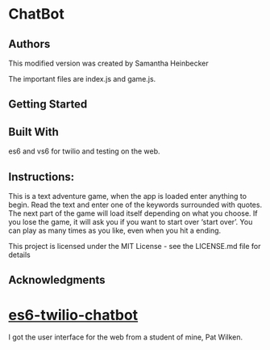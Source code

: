 # ChatBot

## Authors
This modified version was created by Samantha Heinbecker

 The important files are index.js and game.js.

## Getting Started

## Built With
es6 and vs6 for twilio and testing on the web.


## Instructions:
This is a text adventure game, when the app is loaded enter anything to begin. Read the text and enter one of the keywords surrounded with quotes.
 The next part of the game will load itself depending on what you choose.
If you lose the game, it will ask you if you want to start over ‘start over’. You can play as many times as you like, even when you hit a ending.


This project is licensed under the MIT License - see the LICENSE.md file for details



## Acknowledgments
# <a href="https://github.com/rhildred/es6-twilio-chatbot" target="_blank">es6-twilio-chatbot</a>

I got the user interface for the web from a student of mine, Pat Wilken.



